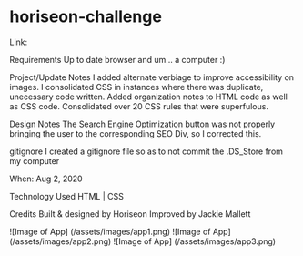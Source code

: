 # horiseon-challenge
Link:

Requirements
Up to date browser and um... a computer :) 

Project/Update Notes
I added alternate verbiage to improve accessibility on images. I consolidated CSS in instances where there was duplicate, unecessary code written. Added organization notes to HTML code as well as CSS code. Consolidated over 20 CSS rules that were superfulous. 

Design Notes
The Search Engine Optimization button was not properly bringing the user to the corresponding SEO Div, so I corrected this.

gitignore 
I created a gitignore file so as to not commit the .DS_Store from my computer

When: Aug 2, 2020

Technology Used
HTML | CSS

Credits
Built & designed by Horiseon
Improved by Jackie Mallett

![Image of App] (/assets/images/app1.png)
![Image of App] (/assets/images/app2.png)
![Image of App] (/assets/images/app3.png)